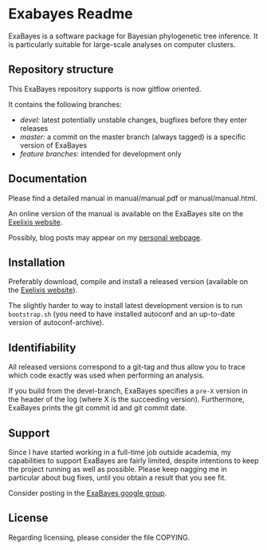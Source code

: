 # Exabayes Readme 

ExaBayes is a software package for Bayesian phylogenetic tree
inference. It is particularly suitable for large-scale analyses on
computer clusters.

## Repository structure

This ExaBayes repository supports is now gitflow oriented.

It contains the following branches: 

* _devel:_ latest potentially unstable changes, bugfixes before they enter releases
* _master:_ a commit on the master branch (always tagged) is a specific version of ExaBayes
* _feature branches_: intended for development only 

## Documentation

Please find a detailed manual in manual/manual.pdf or
manual/manual.html.

An online version of the manual is available on the ExaBayes site on
the [Exelixis website][1].

Possibly, blog posts may appear on my [personal webpage][2].


## Installation

Preferably download, compile and install a released version (available
on the [Exelixis website][1]).

The slightly harder to way to install latest development version is to
run `bootstrap.sh` (you need to have installed autoconf and an
up-to-date version of autoconf-archive).

## Identifiability

All released versions correspond to a git-tag and thus allow you to
trace which code exactly was used when performing an analysis.

If you build from the devel-branch, ExaBayes specifies a `pre-X`
version in the header of the log (where X is the succeeding
version). Furthermore, ExaBayes prints the git commit id and git
commit date.

## Support

Since I have started working in a full-time job outside academia, my
capabilities to support ExaBayes are fairly limited, despite
intentions to keep the project running as well as possible. Please
keep nagging me in particular about bug fixes, until you obtain a
result that you see fit.

Consider posting in the [ExaBayes google group][3].

## License

Regarding licensing, please consider the file COPYING.

[1]: http://sco.h-its.org/exelixis/web/software/exabayes/index.html
[2]: http://aberer.io
[3]: https://groups.google.com/forum/#!forum/exabayes
